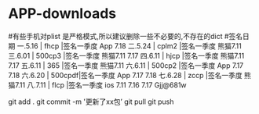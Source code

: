 ﻿# APP-downloads
#有些手机对plist 是严格模式,所以建议删除一些不必要的,不存在的dict
#签名日期
一.5.16  | fhcp   |签名一季度   App   7.18
二.5.24  | cplm2  |签名一季度   熊猫7.11	
三.6.01  | 500cp3 |签名一季度   熊猫7.11  7.17
四.6.11  | hjcp   |签名一季度   熊猫7.11  7.17
五.6.11  | 365    |签名一季度   熊猫7.11
六.6.11  | 500cp2 |签名一季度   App  7.17  7.18
六.6.20  | 500cpdf|签名一季度   App  7.17  7.18
七.6.28  | zccp   |签名一季度   熊猫7.11
八.7.11  | flcp   |签名一季度   ios 7.11   7.16  7.17
Gjj@681w


git add . 
git commit -m '更新了xx包’
git pull
git push



